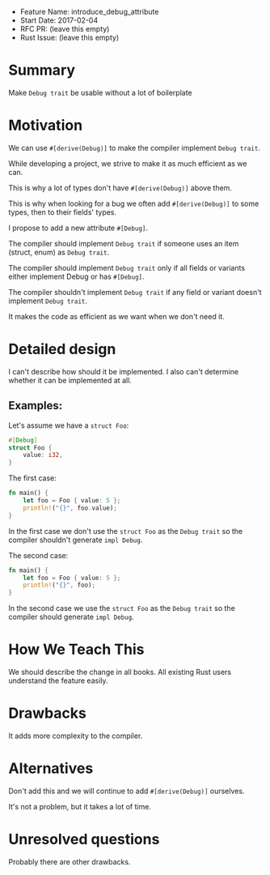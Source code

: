 - Feature Name: introduce_debug_attribute
- Start Date: 2017-02-04
- RFC PR: (leave this empty)
- Rust Issue: (leave this empty)

# Summary
[summary]: #summary

Make `Debug trait` be usable without a lot of boilerplate

# Motivation
[motivation]: #motivation

We can use `#[derive(Debug)]` to make the compiler implement `Debug trait`.

While developing a project, we strive to make it as much efficient as we can.

This is why a lot of types don't have `#[derive(Debug)]` above them.

This is why when looking for a bug we often add `#[derive(Debug)]` to some types, then to their fields' types.

I propose to add a new attribute `#[Debug]`.

The compiler should implement `Debug trait` if someone uses an item (struct, enum) as `Debug trait`.

The compiler should implement `Debug trait` only if all fields or variants either implement Debug or has `#[Debug]`.

The compiler shouldn't implement `Debug trait` if any field or variant doesn't implement `Debug trait`.

It makes the code as efficient as we want when we don't need it.

# Detailed design
[design]: #detailed-design

I can't describe how should it be implemented. I also can't determine whether it can be implemented at all.

## Examples:

Let's assume we have a `struct Foo`:

```rust
#[Debug]
struct Foo {
    value: i32,
}
```

The first case:

```rust
fn main() {
    let foo = Foo { value: 5 };
    println!("{}", foo.value);
}
```

In the first case we don't use the `struct Foo` as the `Debug trait`
so the compiler shouldn't generate `impl Debug`.

The second case:

```rust
fn main() {
    let foo = Foo { value: 5 };
    println!("{}", foo);
}
```

In the second case we use the `struct Foo` as the `Debug trait`
so the compiler should generate `impl Debug`.

# How We Teach This
[how-we-teach-this]: #how-we-teach-this

We should describe the change in all books.
All existing Rust users understand the feature easily.

# Drawbacks
[drawbacks]: #drawbacks

It adds more complexity to the compiler.

# Alternatives
[alternatives]: #alternatives

Don't add this and we will continue to add `#[derive(Debug)]` ourselves.

It's not a problem, but it takes a lot of time.

# Unresolved questions
[unresolved]: #unresolved-questions

Probably there are other drawbacks.
